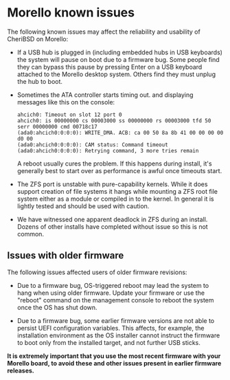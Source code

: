 # Morello known issues

The following known issues may affect the reliability and usability of
CheriBSD on Morello:

- If a USB hub is plugged in (including embedded hubs in USB keyboards) the
  system will pause on boot due to a firmware bug.  Some people find they
  can bypass this pause by pressing Enter on a USB keyboard attached to
  the Morello desktop system.  Others find they must unplug the hub to boot.

- Sometimes the ATA controller starts timing out. and displaying messages
  like this on the console:
  ```
  ahcich0: Timeout on slot 12 port 0
  ahcich0: is 00000000 cs 00003000 ss 00000000 rs 00003000 tfd 50 serr 00000000 cmd 00718c17
  (ada0:ahcich0:0:0:0): WRITE_DMA. ACB: ca 00 50 8a 8b 41 00 00 00 00 d0 00
  (ada0:ahcich0:0:0:0): CAM status: Command timeout
  (ada0:ahcich0:0:0:0): Retrying command, 3 more tries remain
  ```
  A reboot usually cures the problem. If this happens during install,
  it's generally best to start over as performance is awful once timeouts
  start.

- The ZFS port is unstable with pure-capability kernels. While it does
  support creation of file systems it hangs while mounting a ZFS root file
  system either as a module or compiled in to the kernel. In general it is
  lightly tested and should be used with caution.

- We have witnessed one apparent deadlock in ZFS during an install.
  Dozens of other installs have completed without issue so this is not
  common.

## Issues with older firmware

The following issues affected users of older firmware revisions:

- Due to a firmware bug, OS-triggered reboot may lead the system to hang when
  using older firmware.
  Update your firmware or use the "reboot" command on the management console to
  reboot the system once the OS has shut down.

- Due to a firmware bug, some earlier firmware versions are not able to
  persist UEFI configuration variables.
  This affects, for example, the installation environment as the OS installer
  cannot instruct the firmware to boot only from the installed target, and not
  further USB sticks.

**It is extremely important that you use the most recent firmware with your
Morello board, to avoid these and other issues present in earlier firmware
releases.**
